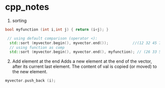 # cpp_notes
1. sorting 
```cpp
bool myfunction (int i,int j) { return (i<j); }

 // using default comparison (operator <):
  std::sort (myvector.begin(), myvector.end());           //(12 32 45 71)
  // using function as comp
  std::sort (myvector.begin(), myvector.end(), myfunction); // (26 33 53 80)
```
2. Add element at the end
Adds a new element at the end of the vector, after its current last element. The content of val is copied (or moved) to the new element.
```cpp
myvector.push_back (i);
```
